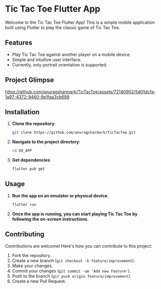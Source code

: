 # Tic Tac Toe Flutter App

Welcome to the Tic Tac Toe Flutter App! This is a simple mobile application built using Flutter
to play the classic game of Tic Tac Toe.

## Features
- Play Tic Tac Toe against another player on a mobile device.
- Simple and intuitive user interface.
- Currently, only portrait orientation is supported.

## Project Glimpse

https://github.com/anuragsharmark/TicTacToe/assets/72140902/5d01dcfa-1a97-4372-9460-9e1faa3cb698



## Installation
1. **Clone the repository**: 
    ```bash
    git clone https://github.com/anuragsharmark/TicTacToe.git
    ```
2. **Navigate to the project directory**:
    ```bash
    cd XO_APP
    ```
3. **Get dependencies**:
    ```bash
    flutter pub get
    ```

## Usage
1. **Run the app on an emulator or physical device**:
    ```bash
    flutter run
    ```
2. **Once the app is running, you can start playing Tic Tac Toe by following the on-screen instructions**.

## Contributing
Contributions are welcome! Here's how you can contribute to this project:
1. Fork the repository.
2. Create a new branch (`git checkout -b feature/improvement`).
3. Make your changes.
4. Commit your changes (`git commit -am 'Add new feature'`).
5. Push to the branch (`git push origin feature/improvement`).
6. Create a new Pull Request.


